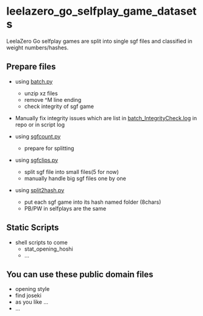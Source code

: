 # leelazero_go_selfplay_game_datasets
LeelaZero Go selfplay games are split into single sgf files and classified in weight numbers/hashes.

## Prepare files

* using [batch.py](python/batch.py)
  * unzip xz files
  * remove ^M line ending
  * check integrity of sgf game 

* Manually fix integrity issues which are list in [batch_IntegrityCheck.log](batch_IntegrityCheck.log) in repo or in script log

* using [sgfcount.py](python/sgfcount.py)
  * prepare for splitting

* using [sgfclips.py](python/sgfclips.py)
  * split sgf file into small files(5 for now)
  * manually handle big sgf files one by one

* using [split2hash.py](python/split2hash.py)
  * put each sgf game into its hash named folder (8chars)
  * PB/PW in selfplays are the same

## Static Scripts
* shell scripts to come
  * stat_opening_hoshi
  * ...


## You can use these public domain files

  * opening style
  * find joseki
  * as you like ...
  * ...
